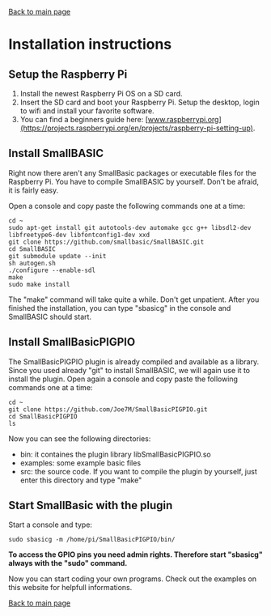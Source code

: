 [Back to main page](./index.html)

# Installation instructions

## Setup the Raspberry Pi

1. Install the newest Raspberry Pi OS on a SD card. 
2. Insert the SD card and boot your Raspberry Pi. Setup the desktop, login to wifi and install your favorite software.
3. You can find a beginners guide here: [www.raspberrypi.org](https://projects.raspberrypi.org/en/projects/raspberry-pi-setting-up). 

## Install SmallBASIC

Right now there aren't any SmallBasic packages or executable files for the Raspberry Pi. You have to compile SmallBASIC by yourself. Don't be afraid, it is fairly easy.

Open a console and copy paste the following commands one at a time:
  
```
cd ~
sudo apt-get install git autotools-dev automake gcc g++ libsdl2-dev libfreetype6-dev libfontconfig1-dev xxd
git clone https://github.com/smallbasic/SmallBASIC.git
cd SmallBASIC
git submodule update --init
sh autogen.sh
./configure --enable-sdl
make
sudo make install
```
The "make" command will take quite a while. Don't get unpatient. After you finished the installation, you can type "sbasicg" in the console and SmallBASIC should start.

## Install SmallBasicPIGPIO

The SmallBasicPIGPIO plugin is already compiled and available as a library. Since you used already "git" to install SmallBASIC, we will again use it to install the plugin. Open again a console and copy paste the following commands one at a time:

```
cd ~
git clone https://github.com/Joe7M/SmallBasicPIGPIO.git
cd SmallBasicPIGPIO
ls
```
Now you can see the following directories: 

- bin: it containes the plugin library libSmallBasicPIGPIO.so
- examples: some example basic files
- src: the source code. If you want to compile the plugin by yourself, just enter this directory and type "make"

## Start SmallBasic with the plugin

Start a console and type:

```
sudo sbasicg -m /home/pi/SmallBasicPIGPIO/bin/
```
**To access the GPIO pins you need admin rights. Therefore start "sbasicg" always with the "sudo" command.**

Now you can start coding your own programs. Check out the examples on this website for helpfull informations.

[Back to main page](./index.html)
